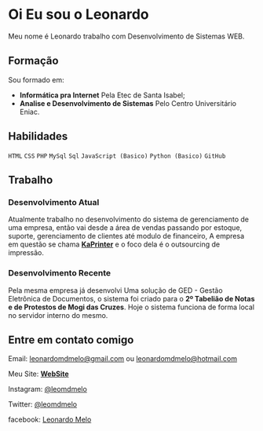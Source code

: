 # Oi Eu sou o Leonardo 

Meu nome é Leonardo trabalho com Desenvolvimento de Sistemas WEB.

## Formação
Sou formado em:
- **Informática pra Internet** Pela Etec de Santa Isabel;
- **Analise e Desenvolvimento de Sistemas** Pelo Centro Universitário Eniac.

## Habilidades

``` HTML ``` ``` CSS ``` ``` PHP ``` ``` MySql ``` ``` Sql ``` ``` JavaScript (Basico) ``` ``` Python (Basico) ``` ``` GitHub ```

## Trabalho
### Desenvolvimento Atual
Atualmente trabalho no desenvolvimento do sistema de gerenciamento de uma empresa, então vai desde a área de vendas passando por estoque, suporte, gerenciamento de clientes até modulo de financeiro, A empresa em questão se chama **[KaPrinter](https://www.kaprinter.com.br/)** e o foco dela é o outsourcing de impressão.

### Desenvolvimento Recente
Pela mesma empresa já desenvolvi Uma solução de GED - Gestão Eletrônica de Documentos, o sistema foi criado para o **2º Tabelião de Notas e de Protestos de Mogi das Cruzes**. Hoje o sistema funciona de forma local no servidor interno do mesmo.

## Entre em contato comigo
Email: leonardomdmelo@gmail.com ou leonardomdmelo@hotmail.com

Meu Site: **[WebSite](https://leomelo.netlify.app/)**

Instagram: [@leomdmelo](https://www.instagram.com/leomdmelo/)

Twitter: [@leomdmelo](https://twitter.com/leomdmelo)

facebook: [Leonardo Melo](https://www.facebook.com/leonardomdmelo)
